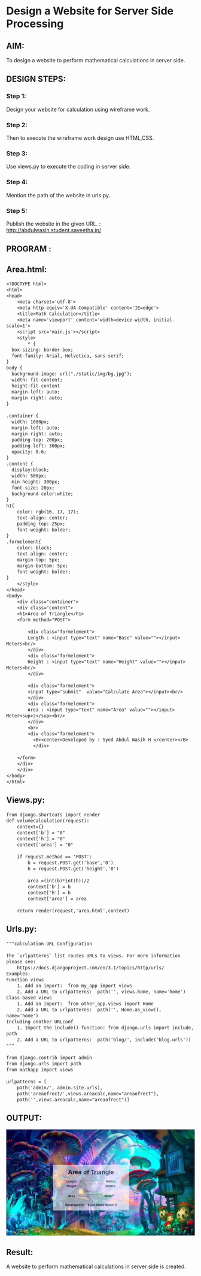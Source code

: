 # Design a Website for Server Side Processing

## AIM:
To design a website to perform mathematical calculations in server side.

## DESIGN STEPS:

### Step 1:
Design your website for calculation using wireframe work.
### Step 2:
Then to execute the wireframe work design use HTML,CSS.
### Step 3:
Use views.py to execute the coding in server side.
### Step 4:
Mention the path of the website in urls.py.
### Step 5:
Publish the website in the given URL. : http://abdulwasih.student.saveetha.in/

## PROGRAM :

## Area.html:
~~~
<!DOCTYPE html>
<html>
<head>
    <meta charset='utf-8'>
    <meta http-equiv='X-UA-Compatible' content='IE=edge'>
    <title>Math Calculation</title>
    <meta name='viewport' content='width=device-width, initial-scale=1'>
    <script src='main.js'></script>
    <style>
        * {
  box-sizing: border-box;
  font-family: Arial, Helvetica, sans-serif;
}
body {
  background-image: url("./static/img/bg.jpg");
  width: fit-content;
  height:fit-content
  margin-left: auto;
  margin-right: auto;
}

.container {
  width: 1080px;
  margin-left: auto;
  margin-right: auto;
  padding-top: 200px;
  padding-left: 300px;
  opacity: 0.6;
}
.content {
  display:block;
  width: 500px;
  min-height: 300px;
  font-size: 20px;
  background-color:white;
}
h1{
    color: rgb(16, 17, 17);
    text-align: center;
    padding-top: 25px;
    font-weight: bolder;
}
.formelement{
    color: black;
    text-align: center;
    margin-top: 5px;
    margin-bottom: 5px;
    font-weight: bolder;
}
    </style>
</head>
<body>
    <div class="container">
    <div class="content">
    <h1>Area of Triangle</h1>
    <form method="POST">
        
        <div class="formelement">
        Length : <input type="text" name="Base" value=""></input> Meters<br/>
        </div>
        <div class="formelement">
        Height : <input type="text" name="Height" value=""></input> Meters<br/>
        </div>
        
        <div class="formelement">
        <input type="submit"  value="Calculate Area"></input><br/>
        </div>
        <div class="formelement">
        Area : <input type="text" name="Area" value=""></input> Meter<sup>2</sup><br/>
        </div>
        <br>
        <div class="formelement">
          <B><center>Developed by : Syed Abdul Wasih H </center></B> 
          </div>
    
    </form>
    </div>
    </div>
</body>
</html>
~~~
## Views.py:
~~~
from django.shortcuts import render
def volumecalculation(request):
    context={}
    context['b'] = "0"
    context['h'] = "0"
    context['area'] = "0"
    
    if request.method == 'POST':
        b = request.POST.get('base','0')
        h = request.POST.get('height','0')
        
        area =(int(b)*int(h))/2
        context['b'] = b
        context['h'] = h
        context['area'] = area
  
    return render(request,'area.html',context)
~~~
## Urls.py:
~~~
"""calculation URL Configuration

The `urlpatterns` list routes URLs to views. For more information please see:
    https://docs.djangoproject.com/en/3.1/topics/http/urls/
Examples:
Function views
    1. Add an import:  from my_app import views
    2. Add a URL to urlpatterns:  path('', views.home, name='home')
Class-based views
    1. Add an import:  from other_app.views import Home
    2. Add a URL to urlpatterns:  path('', Home.as_view(), name='home')
Including another URLconf
    1. Import the include() function: from django.urls import include, path
    2. Add a URL to urlpatterns:  path('blog/', include('blog.urls'))
"""

from django.contrib import admin
from django.urls import path
from mathapp import views

urlpatterns = [
    path('admin/', admin.site.urls),
    path('areaofrect/',views.areacalc,name="areaofrect"),
    path('',views.areacalc,name="areaofrect")]

~~~

## OUTPUT:
![Output](1.png)

## Result:
A website to perform mathematical calculations in server side is created.
